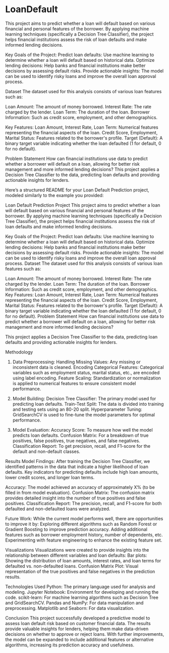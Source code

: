 # LoanDefault

This project aims to predict whether a loan will default based on various financial and personal features of the borrower. By applying machine learning techniques (specifically a Decision Tree Classifier), the project helps financial institutions assess the risk of loan defaults and make informed lending decisions.

Key Goals of the Project:
Predict loan defaults: Use machine learning to determine whether a loan will default based on historical data.
Optimize lending decisions: Help banks and financial institutions make better decisions by assessing default risks.
Provide actionable insights: The model can be used to identify risky loans and improve the overall loan approval process.

Dataset
The dataset used for this analysis consists of various loan features such as:

Loan Amount: The amount of money borrowed.
Interest Rate: The rate charged by the lender.
Loan Term: The duration of the loan.
Borrower Information: Such as credit score, employment, and other demographics.

Key Features:
Loan Amount, Interest Rate, Loan Term: Numerical features representing the financial aspects of the loan.
Credit Score, Employment, Marital Status: Features related to the borrower's profile.
Target (Default): A binary target variable indicating whether the loan defaulted (1 for default, 0 for no default).

Problem Statement
How can financial institutions use data to predict whether a borrower will default on a loan, allowing for better risk management and more informed lending decisions?
This project applies a Decision Tree Classifier to the data, predicting loan defaults and providing actionable insights for lenders.


Here’s a structured README for your Loan Default Prediction project, modeled similarly to the example you provided:

Loan Default Prediction Project
This project aims to predict whether a loan will default based on various financial and personal features of the borrower. By applying machine learning techniques (specifically a Decision Tree Classifier), the project helps financial institutions assess the risk of loan defaults and make informed lending decisions.

Key Goals of the Project:
Predict loan defaults: Use machine learning to determine whether a loan will default based on historical data.
Optimize lending decisions: Help banks and financial institutions make better decisions by assessing default risks.
Provide actionable insights: The model can be used to identify risky loans and improve the overall loan approval process.
Dataset
The dataset used for this analysis consists of various loan features such as:

Loan Amount: The amount of money borrowed.
Interest Rate: The rate charged by the lender.
Loan Term: The duration of the loan.
Borrower Information: Such as credit score, employment, and other demographics.
Key Features:
Loan Amount, Interest Rate, Loan Term: Numerical features representing the financial aspects of the loan.
Credit Score, Employment, Marital Status: Features related to the borrower's profile.
Target (Default): A binary target variable indicating whether the loan defaulted (1 for default, 0 for no default).
Problem Statement
How can financial institutions use data to predict whether a borrower will default on a loan, allowing for better risk management and more informed lending decisions?

This project applies a Decision Tree Classifier to the data, predicting loan defaults and providing actionable insights for lenders.

Methodology
1. Data Preprocessing:
Handling Missing Values: Any missing or inconsistent data is cleaned.
Encoding Categorical Features: Categorical variables such as employment status, marital status, etc., are encoded using label encoding.
Feature Scaling: Standardization or normalization is applied to numerical features to ensure consistent model performance.

2. Model Building:
Decision Tree Classifier: The primary model used for predicting loan defaults.
Train-Test Split: The data is divided into training and testing sets using an 80-20 split.
Hyperparameter Tuning: GridSearchCV is used to fine-tune the model parameters for optimal performance.

3. Model Evaluation:
Accuracy Score: To measure how well the model predicts loan defaults.
Confusion Matrix: For a breakdown of true positives, false positives, true negatives, and false negatives.
Classification Report: To get precision, recall, and F1-score for the default and non-default classes.

Results
Model Findings:
After training the Decision Tree Classifier, we identified patterns in the data that indicate a higher likelihood of loan defaults. Key indicators for predicting defaults include high loan amounts, lower credit scores, and longer loan terms.

Accuracy: The model achieved an accuracy of approximately X% (to be filled in from model evaluation).
Confusion Matrix: The confusion matrix provides detailed insight into the number of true positives and false positives.
Classification Report: The precision, recall, and F1-score for both defaulted and non-defaulted loans were analyzed.

Future Work:
While the current model performs well, there are opportunities to improve it by:
Exploring different algorithms such as Random Forest or Gradient Boosting to improve prediction accuracy.
Adding additional features such as borrower employment history, number of dependents, etc.
Experimenting with feature engineering to enhance the existing feature set.

Visualizations
Visualizations were created to provide insights into the relationship between different variables and loan defaults:
Bar plots: Showing the distribution of loan amounts, interest rates, and loan terms for defaulted vs. non-defaulted loans.
Confusion Matrix Plot: Visual representation of the true positives and false negatives in the prediction results.

Technologies Used
Python: The primary language used for analysis and modeling.
Jupyter Notebook: Environment for developing and running the code.
scikit-learn: For machine learning algorithms such as Decision Tree and GridSearchCV.
Pandas and NumPy: For data manipulation and preprocessing.
Matplotlib and Seaborn: For data visualization.

Conclusion
This project successfully developed a predictive model to assess loan default risk based on customer financial data. The results provide valuable insights for lenders, helping them make data-driven decisions on whether to approve or reject loans. With further improvements, the model can be expanded to include additional features or alternative algorithms, increasing its prediction accuracy and usefulness.



